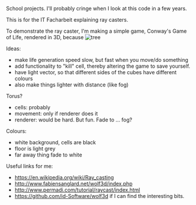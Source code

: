 School projects. I'll probably cringe when I look at this code in a few years.

This is for the IT Facharbeit explaining ray casters.

To demonstrate the ray caster, I'm making a simple game, Conway's Game of Life, rendered in 3D, because   ![tree](http://static.wixstatic.com/media/6e4597_8bd6271cdb3946249b18beb9348c89cc.png_srz_163_184_75_22_0.50_1.20_0.00_png_srz)

Ideas:
 - make life generation speed slow, but fast when you move/do something
 - add functionality to "kill" cell, thereby altering the game to save yourself.
 - have light vector, so that different sides of the cubes have different colours
 - also make things lighter with distance (like fog)
 
Torus?
 - cells: probably
 - movement: only if renderer does it
 - renderer: would be hard. But fun. Fade to ... fog?
 
 
Colours:
 - white background, cells are black
 - floor is light grey
 - far away thing fade to white
 
Useful links for me:
 - https://en.wikipedia.org/wiki/Ray_casting
 - http://www.fabiensanglard.net/wolf3d/index.php
 - http://www.permadi.com/tutorial/raycast/index.html
 - https://github.com/id-Software/wolf3d if I can find the interesting bits.

